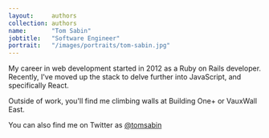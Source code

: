 ```yaml
---
layout:     authors
collection: authors
name:       "Tom Sabin"
jobtitle:   "Software Engineer"
portrait:   "/images/portraits/tom-sabin.jpg"
---
```


My career in web development started in 2012 as a Ruby on Rails developer. Recently, I've moved up the stack to delve further into JavaScript, and specifically React.

Outside of work, you'll find me climbing walls at Building One+ or VauxWall East.

You can also find me on Twitter as [@tomsabin](https://twitter.com/tomsabin/)
